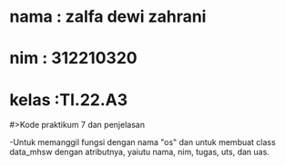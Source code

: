 # nama  : zalfa dewi zahrani
# nim   : 312210320
# kelas :TI.22.A3

#>Kode praktikum 7 dan penjelasan

-Untuk memanggil fungsi dengan nama "os" dan untuk membuat class data_mhsw dengan atributnya, yaiutu nama, nim, tugas, uts, dan uas.










